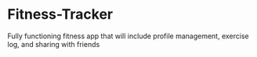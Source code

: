 # Fitness-Tracker

Fully functioning fitness app that will include profile management, exercise log, and sharing with friends
